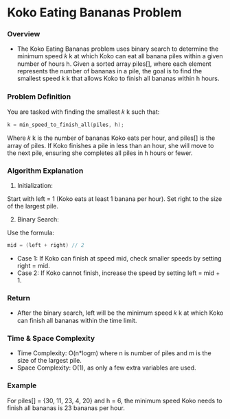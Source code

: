 # Koko Eating Bananas Problem

### Overview

- The Koko Eating Bananas problem uses binary search to determine the minimum speed
  𝑘
  k at which Koko can eat all banana piles within a given number of hours h. Given a sorted array piles[], where each element represents the number of bananas in a pile, the goal is to find the smallest speed
  𝑘
  k that allows Koko to finish all bananas within h hours.

### Problem Definition

You are tasked with finding the smallest
𝑘
k such that:

```cpp
k = min_speed_to_finish_all(piles, h);
```

Where
𝑘
k is the number of bananas Koko eats per hour, and piles[] is the array of piles. If Koko finishes a pile in less than an hour, she will move to the next pile, ensuring she completes all piles in h hours or fewer.

### Algorithm Explanation

1. Initialization:

Start with left = 1 (Koko eats at least 1 banana per hour).
Set right to the size of the largest pile.

2. Binary Search:

Use the formula:

```cpp
mid = (left + right) // 2
```

- Case 1: If Koko can finish at speed mid, check smaller speeds by setting right = mid.
- Case 2: If Koko cannot finish, increase the speed by setting left = mid + 1.

### Return

- After the binary search, left will be the minimum speed
  𝑘
  k at which Koko can finish all bananas within the time limit.

### Time & Space Complexity

- Time Complexity: O(n\*logm) where n is number of piles and m is the size of the largest pile.
- Space Complexity: O(1), as only a few extra variables are used.

### Example

For piles[] = {30, 11, 23, 4, 20} and h = 6, the minimum speed Koko needs to finish all bananas is 23 bananas per hour.
